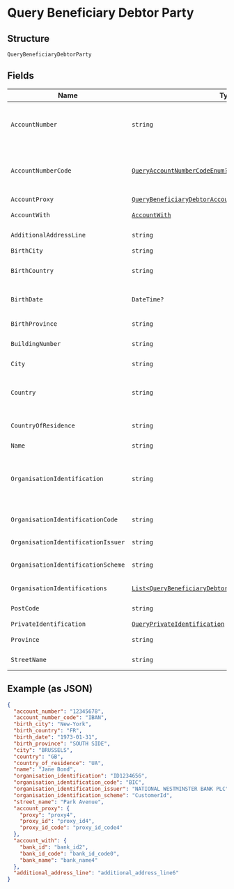 
# Query Beneficiary Debtor Party

## Structure

`QueryBeneficiaryDebtorParty`

## Fields

| Name | Type | Tags | Description |
|  --- | --- | --- | --- |
| `AccountNumber` | `string` | Optional | Debtor/Beneficiary account number. Allows upper case and numeric characters.<br>**Constraints**: *Maximum Length*: `34` |
| `AccountNumberCode` | [`QueryAccountNumberCodeEnum?`](../../doc/models/query-account-number-code-enum.md) | Optional | The type of identification given at `account_number` attribute<br>**Constraints**: *Maximum Length*: `4` |
| `AccountProxy` | [`QueryBeneficiaryDebtorAccountProxy`](../../doc/models/query-beneficiary-debtor-account-proxy.md) | Optional | - |
| `AccountWith` | [`AccountWith`](../../doc/models/account-with.md) | Optional | Debtor/Beneficiary agents bank information. |
| `AdditionalAddressLine` | `string` | Optional | Additional address line of the debtor/beneficiary address |
| `BirthCity` | `string` | Optional | Debtor/Beneficiary birth city |
| `BirthCountry` | `string` | Optional | Debtor/Beneficiary birth country. ISO 3166 format country code |
| `BirthDate` | `DateTime?` | Optional | Debtor/Beneficiary birth date. Formatted ISO 8601 format YYYY-MM-DD |
| `BirthProvince` | `string` | Optional | Debtor/Beneficiary birth province |
| `BuildingNumber` | `string` | Optional | Building number of the debtor/beneficiary address |
| `City` | `string` | Optional | City/Town of the debtor/beneficiary address |
| `Country` | `string` | Optional | Country of debtor/beneficiary address. ISO 3166 format country code |
| `CountryOfResidence` | `string` | Optional | Country of residence of the debtor/beneficiary, ISO 3166 format country code |
| `Name` | `string` | Optional | Debtor/Beneficiary name |
| `OrganisationIdentification` | `string` | Optional | Organisation identification of a debtor/beneficiary, in the case that the debtor/beneficiary is an organisation and not a private person. |
| `OrganisationIdentificationCode` | `string` | Optional | The code that specifies the type of `organisation_identification` |
| `OrganisationIdentificationIssuer` | `string` | Optional | Issuer of the `organisation_identification` |
| `OrganisationIdentificationScheme` | `string` | Optional | The code that specifies the scheme of `organisation_identification` |
| `OrganisationIdentifications` | [`List<QueryBeneficiaryDebtorOrganisationIdentification>`](../../doc/models/query-beneficiary-debtor-organisation-identification.md) | Optional | Array for additional ID(s) of ultimate organisation |
| `PostCode` | `string` | Optional | Post code of the debtor/beneficiary address |
| `PrivateIdentification` | [`QueryPrivateIdentification`](../../doc/models/query-private-identification.md) | Optional | - |
| `Province` | `string` | Optional | Province of the debtor/beneficiary address |
| `StreetName` | `string` | Optional | Street name of the debtor/beneficiary address |

## Example (as JSON)

```json
{
  "account_number": "12345678",
  "account_number_code": "IBAN",
  "birth_city": "New-York",
  "birth_country": "FR",
  "birth_date": "1973-01-31",
  "birth_province": "SOUTH SIDE",
  "city": "BRUSSELS",
  "country": "GB",
  "country_of_residence": "UA",
  "name": "Jane Bond",
  "organisation_identification": "ID1234656",
  "organisation_identification_code": "BIC",
  "organisation_identification_issuer": "NATIONAL WESTMINSTER BANK PLC",
  "organisation_identification_scheme": "CustomerId",
  "street_name": "Park Avenue",
  "account_proxy": {
    "proxy": "proxy4",
    "proxy_id": "proxy_id4",
    "proxy_id_code": "proxy_id_code4"
  },
  "account_with": {
    "bank_id": "bank_id2",
    "bank_id_code": "bank_id_code0",
    "bank_name": "bank_name4"
  },
  "additional_address_line": "additional_address_line6"
}
```

